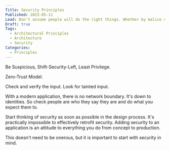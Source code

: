 ```yaml
---
Title: Security Principles
Published: 2023-05-11
Lead: Don't assume people will do the right things. Whether by malice or ignorance, users will try to break your app.
Draft: true
Tags:
  - Architectural Principles
  - Architecture
  - Security
Categories:
  - Principles
---
```

Be Suspicious, Shift-Security-Left, Least Privilege.

Zero-Trust Model.

Check and verify the input. Look for tainted input.

With a modern application, there is no network boundary. It's down to identities. So check people are who they say they are and do what you expect them to.

Start thinking of security as soon as possible in the design process. It's practically impossible to effectively retrofit security. Adding security to an application is an attitude to everything you do from concept to production.

This doesn't need to be onerous, but it is important to start with security in mind.
